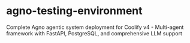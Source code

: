 # agno-testing-environment
Complete Agno agentic system deployment for Coolify v4 - Multi-agent framework with FastAPI, PostgreSQL, and comprehensive LLM support
